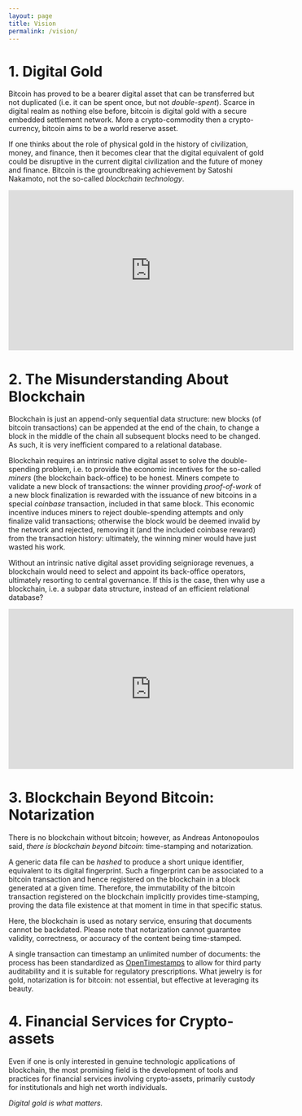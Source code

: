 ```yaml
---
layout: page
title: Vision
permalink: /vision/
---
```


# 1. Digital Gold

Bitcoin has proved to be a bearer digital asset that can be transferred but
not duplicated (i.e. it can be spent once, but not _double-spent_). Scarce in
digital realm as nothing else before, bitcoin is digital gold with a secure
embedded settlement network. More a crypto-commodity then a crypto-currency,
bitcoin aims to be a world reserve asset.

If one thinks about the role of physical gold in the history of civilization,
money, and finance, then it becomes clear that the digital equivalent of gold
could be disruptive in the current digital civilization and the future of
money and finance. Bitcoin is the groundbreaking achievement by
Satoshi Nakamoto, not the so-called _blockchain technology_.

<iframe width="560" height="315"
        src="https://www.youtube.com/embed/VbwUwioZ9F0"
        frameborder="0" allow="autoplay; encrypted-media"
        allowfullscreen>
</iframe>

# 2. The Misunderstanding About Blockchain

Blockchain is just an append-only sequential data structure:
new blocks (of bitcoin transactions) can be appended at the end of the chain,
to change a block in the middle of the chain all subsequent blocks need
to be changed. As such, it is very inefficient compared to a
relational database.

Blockchain requires an intrinsic native digital asset to solve the
double-spending problem, i.e. to provide the economic incentives
for the so-called _miners_ (the blockchain back-office) to be honest.
Miners compete to validate a new block of transactions:
the winner providing _proof-of-work_ of a new block finalization is
rewarded with the issuance of new bitcoins in a special _coinbase_
transaction, included in that same block. This economic incentive induces
miners to reject double-spending attempts and only finalize valid transactions;
otherwise the block would be deemed invalid by the network and rejected,
removing it (and the included coinbase reward) from the transaction history:
ultimately, the winning miner would have just wasted his work.

Without an intrinsic native digital asset providing 
seigniorage revenues, a blockchain would need to select and appoint its back-office
operators, ultimately resorting to central governance.
If this is the case, then why use a blockchain,
i.e. a subpar data structure, instead of an efficient relational database?

<iframe width="560" height="315"
          src="https://www.youtube.com/embed/dt-RPBPXTQs"
          frameborder="0" allow="autoplay; encrypted-media"
          allowfullscreen>
</iframe>

# 3. Blockchain Beyond Bitcoin: Notarization

There is no blockchain without bitcoin; however, as Andreas Antonopoulos said,
_there is blockchain beyond bitcoin_: time-stamping and notarization.

A generic data file can be _hashed_ to produce a short unique identifier,
equivalent to its digital fingerprint. Such a fingerprint can be associated
to a bitcoin transaction and hence registered on the
blockchain in a block generated at a given time.
Therefore, the immutability of the bitcoin transaction registered
on the blockchain implicitly provides time-stamping, proving the data
file existence at that moment in time in that specific status.

Here, the blockchain is used as notary service, ensuring that documents
cannot be backdated. Please note that notarization cannot guarantee validity,
correctness, or accuracy of the content being time-stamped.

A single transaction can timestamp an unlimited number of documents:
the process has been standardized as [OpenTimestamps](https://www.opentimestamps.org/)
to allow for third party auditability and it is suitable for regulatory
prescriptions. What jewelry is for gold, notarization is for bitcoin:
not essential, but effective at leveraging its beauty.

# 4. Financial Services for Crypto-assets

Even if one is only interested in genuine technologic applications of blockchain,
the most promising field is the development of
tools and practices for financial services involving crypto-assets,
primarily custody for institutionals and high net worth individuals.

_Digital gold is what matters._
